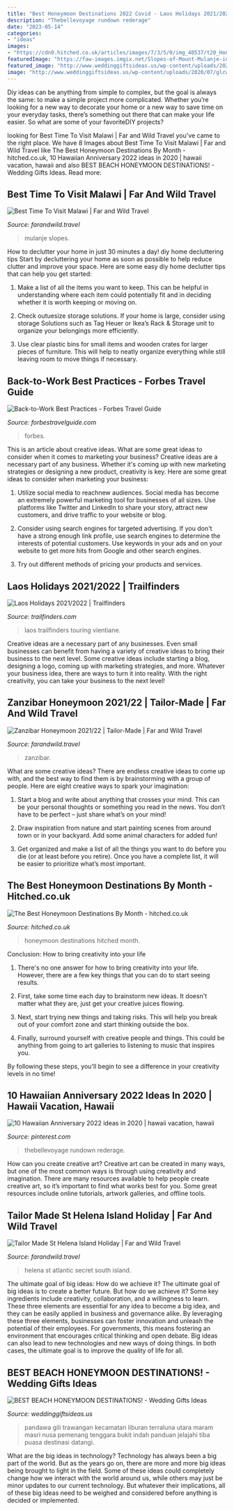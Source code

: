 ```yaml
---
title: "Best Honeymoon Destinations 2022 Covid - Laos Holidays 2021/2022"
description: "Thebellevoyage rundown rederage"
date: "2023-05-14"
categories:
- "ideas"
images:
- "https://cdn0.hitched.co.uk/articles/images/7/3/5/0/img_40537/t20_Honeymoon-Destinations-by-month-thumbnail-28279ba.jpg"
featuredImage: "https://faw-images.imgix.net/Slopes-of-Mount-Mulanje-in-the-Thuchila-Valley-Malawi.jpg?auto=compress&amp;crop=focalpoint&amp;fit=crop&amp;fp-x=0.5&amp;fp-y=0.5&amp;h=500&amp;ixlib=php-1.1.0&amp;q=45&amp;w=320&amp;s=4e840c36959841ef8d2c0e4c01d385af&amp;dpr=2"
featured_image: "http://www.weddinggiftsideas.us/wp-content/uploads/2020/07/glcwyhauhbu8qirdfijs.jpg"
image: "http://www.weddinggiftsideas.us/wp-content/uploads/2020/07/glcwyhauhbu8qirdfijs.jpg"
---
```



Diy ideas can be anything from simple to complex, but the goal is always the same: to make a simple project more complicated. Whether you’re looking for a new way to decorate your home or a new way to save time on your everyday tasks, there’s something out there that can make your life easier. So what are some of your favoriteDIY projects?

	

		
looking for Best Time To Visit Malawi | Far and Wild Travel you've came to the right place. We have 8 Images about Best Time To Visit Malawi | Far and Wild Travel like The Best Honeymoon Destinations By Month - hitched.co.uk, 10 Hawaiian Anniversary 2022 ideas in 2020 | hawaii vacation, hawaii and also BEST BEACH HONEYMOON DESTINATIONS! - Wedding Gifts Ideas. Read more:
		
    
## Best Time To Visit Malawi | Far And Wild Travel

<img loading=lazy src="https://faw-images.imgix.net/Slopes-of-Mount-Mulanje-in-the-Thuchila-Valley-Malawi.jpg?auto=compress&amp;crop=focalpoint&amp;fit=crop&amp;fp-x=0.5&amp;fp-y=0.5&amp;h=500&amp;ixlib=php-1.1.0&amp;q=45&amp;w=320&amp;s=4e840c36959841ef8d2c0e4c01d385af&amp;dpr=2" onerror="this.onerror=null;this.src='https://tse2.mm.bing.net/th?id=OIP.yoEGzGoduwJNQ8Hz6iE15gHaLk&amp;pid=15.1';" alt="Best Time To Visit Malawi | Far and Wild Travel">

_Source: farandwild.travel_

>mulanje slopes. 

	

How to declutter your home in just 30 minutes a day!
diy home decluttering tips
Start by decluttering your home as soon as possible to help reduce clutter and improve your space. Here are some easy diy home declutter tips that can help you get started:

1. Make a list of all the items you want to keep. This can be helpful in understanding where each item could potentially fit and in deciding whether it is worth keeping or moving on.

2. Check outuesize storage solutions. If your home is large, consider using storage Solutions such as Tag Heuer or Ikea’s Rack & Storage unit to organize your belongings more efficiently.

3. Use clear plastic bins for small items and wooden crates for larger pieces of furniture. This will help to neatly organize everything while still leaving room to move things if necessary. 


    
## Back-to-Work Best Practices - Forbes Travel Guide

<img loading=lazy src="http://s.origin.forbestravelguide.com/shtml/landingpage/webinar/ftg-logo.png" onerror="this.onerror=null;this.src='https://tse1.mm.bing.net/th?id=OIP.I0vCfNQ--GquihExLcDDaAHaEK&amp;pid=15.1';" alt="Back-to-Work Best Practices - Forbes Travel Guide">

_Source: forbestravelguide.com_

>forbes. 

	

This is an article about creative ideas. What are some great ideas to consider when it comes to marketing your business?
Creative ideas are a necessary part of any business. Whether it's coming up with new marketing strategies or designing a new product, creativity is key. Here are some great ideas to consider when marketing your business: 
1. Utilize social media to reachnew audiences. Social media has become an extremely powerful marketing tool for businesses of all sizes. Use platforms like Twitter and LinkedIn to share your story, attract new customers, and drive traffic to your website or blog. 

2. Consider using search engines for targeted advertising. If you don't have a strong enough link profile, use search engines to determine the interests of potential customers. Use keywords in your ads and on your website to get more hits from Google and other search engines. 

3. Try out different methods of pricing your products and services.

    
## Laos Holidays 2021/2022 | Trailfinders

<img loading=lazy src="https://webimages.trailfinders.com/image/fetch/dpr_auto,q_auto,f_auto,w_1920,c_limit/https://images.trailfinders.com/asset/edd15/TF974100/TF68380_1920x1920.jpg" onerror="this.onerror=null;this.src='https://tse3.mm.bing.net/th?id=OIP._fw8Z5HlUge-ajDCoMUMwQHaF2&amp;pid=15.1';" alt="Laos Holidays 2021/2022 | Trailfinders">

_Source: trailfinders.com_

>laos trailfinders touring vientiane. 

	

Creative ideas are a necessary part of any businesses. Even small businesses can benefit from having a variety of creative ideas to bring their business to the next level. Some creative ideas include starting a blog, designing a logo, coming up with marketing strategies, and more. Whatever your business idea, there are ways to turn it into reality. With the right creativity, you can take your business to the next level!

    
## Zanzibar Honeymoon 2021/22 | Tailor-Made | Far And Wild Travel

<img loading=lazy src="https://faw-images.imgix.net/Honeymoon-Zanzibar-1.jpg?auto=compress&amp;crop=focalpoint&amp;fit=crop&amp;fp-x=0.5175&amp;fp-y=0.5815&amp;h=500&amp;ixlib=php-1.1.0&amp;q=45&amp;w=320&amp;s=a7cc24c1f71c47dbe93374007315bcec&amp;dpr=2" onerror="this.onerror=null;this.src='https://tse2.mm.bing.net/th?id=OIP.FpKc0AlM4WuKdT_YlZOoqwHaLk&amp;pid=15.1';" alt="Zanzibar Honeymoon 2021/22 | Tailor-Made | Far and Wild Travel">

_Source: farandwild.travel_

>zanzibar. 

	

What are some creative ideas?
There are endless creative ideas to come up with, and the best way to find them is by brainstorming with a group of people. Here are eight creative ways to spark your imagination: 
1. Start a blog and write about anything that crosses your mind. This can be your personal thoughts or something you read in the news. You don’t have to be perfect – just share what’s on your mind!

2. Draw inspiration from nature and start painting scenes from around town or in your backyard. Add some animal characters for added fun!

3. Get organized and make a list of all the things you want to do before you die (or at least before you retire). Once you have a complete list, it will be easier to prioritize what’s most important.

    
## The Best Honeymoon Destinations By Month - Hitched.co.uk

<img loading=lazy src="https://cdn0.hitched.co.uk/articles/images/7/3/5/0/img_40537/t20_Honeymoon-Destinations-by-month-thumbnail-28279ba.jpg" onerror="this.onerror=null;this.src='https://tse1.mm.bing.net/th?id=OIP.b1USCZftDpW1nKEO1EpdOAHaFj&amp;pid=15.1';" alt="The Best Honeymoon Destinations By Month - hitched.co.uk">

_Source: hitched.co.uk_

>honeymoon destinations hitched month. 

	

Conclusion: How to bring creativity into your life
1. There's no one answer for how to bring creativity into your life. However, there are a few key things that you can do to start seeing results.
2. First, take some time each day to brainstorm new ideas. It doesn't matter what they are, just get your creative juices flowing.

3. Next, start trying new things and taking risks. This will help you break out of your comfort zone and start thinking outside the box.

4. Finally, surround yourself with creative people and things. This could be anything from going to art galleries to listening to music that inspires you.

By following these steps, you'll begin to see a difference in your creativity levels in no time!

    
## 10 Hawaiian Anniversary 2022 Ideas In 2020 | Hawaii Vacation, Hawaii

<img loading=lazy src="https://i.pinimg.com/474x/ed/38/15/ed381561c718b1121952d76a76843d3f.jpg" onerror="this.onerror=null;this.src='https://tse2.mm.bing.net/th?id=OIP.WDl3aMrkuZxErPailfmNDAAAAA&amp;pid=15.1';" alt="10 Hawaiian Anniversary 2022 ideas in 2020 | hawaii vacation, hawaii">

_Source: pinterest.com_

>thebellevoyage rundown rederage. 

	

How can you create creative art?
Creative art can be created in many ways, but one of the most common ways is through using creativity and imagination. There are many resources available to help people create creative art, so it’s important to find what works best for you. Some great resources include online tutorials, artwork galleries, and offline tools.

    
## Tailor Made St Helena Island Holiday | Far And Wild Travel

<img loading=lazy src="https://faw-images.imgix.net/Jamestown-on-St-Helena.jpg?auto=compress&amp;crop=focalpoint&amp;fit=crop&amp;fp-x=0.4161&amp;fp-y=0.4856&amp;h=500&amp;ixlib=php-1.1.0&amp;q=45&amp;w=320&amp;s=e169f4c80162e9522eec3349b3bf7a49" onerror="this.onerror=null;this.src='https://tse3.mm.bing.net/th?id=OIP.t5_6K6KEowDsui7aD51EfwAAAA&amp;pid=15.1';" alt="Tailor Made St Helena Island Holiday | Far and Wild Travel">

_Source: farandwild.travel_

>helena st atlantic secret south island. 

	

The ultimate goal of big ideas: How do we achieve it?
The ultimate goal of big ideas is to create a better future. But how do we achieve it? Some key ingredients include creativity, collaboration, and a willingness to learn. These three elements are essential for any idea to become a big idea, and they can be easily applied in business and governance alike. By leveraging these three elements, businesses can foster innovation and unleash the potential of their employees. For governments, this means fostering an environment that encourages critical thinking and open debate. Big ideas can also lead to new technologies and new ways of doing things. In both cases, the ultimate goal is to improve the quality of life for all.

    
## BEST BEACH HONEYMOON DESTINATIONS! - Wedding Gifts Ideas

<img loading=lazy src="http://www.weddinggiftsideas.us/wp-content/uploads/2020/07/glcwyhauhbu8qirdfijs.jpg" onerror="this.onerror=null;this.src='https://tse1.mm.bing.net/th?id=OIP.jNI37OnFtduAIRoP_472zAHaEU&amp;pid=15.1';" alt="BEST BEACH HONEYMOON DESTINATIONS! - Wedding Gifts Ideas">

_Source: weddinggiftsideas.us_

>pandawa gili trawangan kecamatan liburan terraluna utara maram masri nusa pemenang tenggara bukit indah panduan jelajahi tiba puasa destinasi datangi. 

	

What are the big ideas in technology?
Technology has always been a big part of the world. But as the years go on, there are more and more big ideas being brought to light in the field. Some of these ideas could completely change how we interact with the world around us, while others may just be minor updates to our current technology. But whatever their implications, all of these big ideas need to be weighed and considered before anything is decided or implemented.


